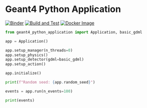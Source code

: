 # Geant4 Python Application

[![Binder](https://mybinder.org/badge_logo.svg)](https://mybinder.org/v2/gh/lobis/geant4-python-application/HEAD)
[![Build and Test](https://github.com/lobis/geant4-python-application/actions/workflows/build-test.yml/badge.svg)](https://github.com/lobis/geant4-python-application/actions/workflows/test.yml)
[![Docker Image](https://github.com/lobis/geant4-python-application/actions/workflows/docker.yml/badge.svg)](https://github.com/lobis/geant4-python-application/actions/workflows/docker.yml)

```python
from geant4_python_application import Application, basic_gdml

app = Application()

app.setup_manager(n_threads=0)
app.setup_physics()
app.setup_detector(gdml=basic_gdml)
app.setup_action()

app.initialize()

print(f"Random seed: {app.random_seed}")

events = app.run(n_events=100)

print(events)
```
